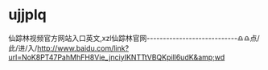 # ujjplq
仙踪林视频官方网站入口英文,xzl仙踪林官网----------------------------♎♎点/此/进/入/http://www.baidu.com/link?url=NoK8PT47PahMhFH8Vie_jnciyIKNTTtVBQKpill6udK&amp;wd
